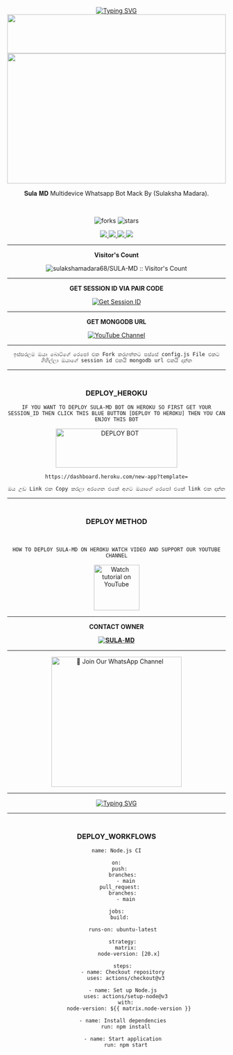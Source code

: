 <div align="center">

 <p align="center">
<a href="https://git.io/typing-svg"><img src="https://readme-typing-svg.demolab.com?font=Rubik+Dirt&size=65&pause=1000&color=F72C3F&background=FF20A500&center=true&vCenter=true&width=1000&height=150&lines=𝐒𝐔𝐋𝐀-𝐌𝐃" alt="Typing SVG" /></a>


 <img src="https://i.imgur.com/dBaSKWF.gif" height="90" width="100%">
 <br>
 
<img src="https://i.ibb.co/WY2qBYz/SulaMd.jpg" height="300" width="100%">

<br>

𝐒𝐮𝐥𝐚 𝐌𝐃 Multidevice Whatsapp Bot Mack By (Sulaksha Madara).

<br>

![forks](https://img.shields.io/github/forks/sulakshamadara68/SULA-MD?label=Forks&style=social)            ![stars](https://img.shields.io/github/stars/sulakshamadara68/SULA-MD?style=social)

<p align="center">
  <a href="https://github.com/sulakshamadara68/SULA-MD">
    <img src="https://img.shields.io/github/repo-size/sulaksha449/SULA-MD?color=purple&label=Repo%20Size&style=plastic">

  </a>
  <a href="https://github.com/sulakshamadara68/SULA-MD">
    <img src="https://img.shields.io/github/license/sulaksha449/SULA-MD?color=purple&label=License&style=plastic">

  </a>
  <a href="https://github.com/sulakshamadara68/SULA-MD">
    <img src="https://img.shields.io/github/languages/top/sulaksha449/SULA-MD?color=purple&label=Javascript&style=plastic">

  </a>
  <a href="https://github.com/sulakshamadara68/SULA-MD">
    <img src="https://img.shields.io/static/v1?label=Author&message=Sulaksha%20Madara&color=purple&style=plastic">

  </a>
  </p>
 <hr>
 
 <b>Visitor's Count</b>

 <p align="center"><img src="https://profile-counter.glitch.me/{SULA-MD}/count.svg" alt="sulakshamadara68/SULA-MD :: Visitor's Count" old_src="https://profile-counter.glitch.me/{sulakshamadara68/SULA-MD}/count.svg" /></p>

<hr>

<b>GET SESSION ID VIA PAIR CODE </b>

<a href='https://sulamd-cc9ca3dc80f6.herokuapp.com/' target="_blank"><img alt='Get Session ID' src='https://img.shields.io/badge/Click here to get your session id-blue?style=for-the-badge&logo=opencv&logoColor=white'/></a>

<hr>

<b>GET MONGODB URL</b>
    
<a href="https://youtube.com/@silentlover432?si=n3pYYLvSFLP7Shj7" target="_blank">
    <img src="https://img.shields.io/badge/Watch YouTube-FF0000?style=for-the-badge" alt="YouTube Channel"></a>
 
<hr>

`ඉස්සරලම ඔයා බොට්ගේ රෙපෝ එක Fork කරගත්තට පස්සේ config.js File එකට ගිහිල්ලා ඔයාගේ session id එකයි mongodb url එකයි දාන්න`

<hr>

### <br>   DEPLOY_HEROKU 

`IF YOU WANT TO DEPLOY SULA-MD BOT ON HEROKU SO FIRST GET YOUR SESSION_ID THEN CLICK THIS BLUE BUTTON [DEPLOY TO HEROKU] THEN YOU CAN ENJOY THIS BOT`

 
<a href="https://dashboard.heroku.com/new-app?template=https://github.com/sulakshamadara68/SULA-MD" target="blank"><img align="center" src="https://i.imgur.com/6rs61MY.png" alt="DEPLOY BOT" height="90" width="280" /></a>

```
https://dashboard.heroku.com/new-app?template=
```

`ඔය උඩ Link එක Copy කරලා අරගෙන එකේ අගට ඔයාගේ රෙපෝ එකේ link එක දාන්න`

<hr>

### <br>  DEPLOY METHOD 

<br>

` HOW TO DEPLOY SULA-MD ON HEROKU WATCH VIDEO AND SUPPORT OUR YOUTUBE CHANNEL `

<p align="center">
   <a href="https://youtu.be/zBNbbkTFyG4?si=_a-skfMMehMd5zMT"><img src="https://i.ibb.co/71mYRh4/116-1161192-podcast-subscribe-listen-button-youtube-sign-hd-png.png" alt="Watch tutorial on YouTube" border="0"  width="105">
    </a>
</p>

<hr>

<b>CONTACT OWNER</b>

[![𝐒𝐔𝐋𝐀-𝐌𝐃](https://telegra.ph/file/99460844d012cad1b7ee4.jpg)](https://wa.me/+94760663483)

<hr>

<a href="https://whatsapp.com/channel/0029VakXjl80rGiFkl4nR62Z"><img src="https://img.shields.io/badge/%E2%9D%A4%EF%B8%8F%E2%80%8D%20Join%20Our%20WhatsApp%20Channel%F0%9F%91%A8%E2%80%8D%F0%9F%92%BB-green" alt="📎 Join Our WhatsApp Channel" width="300"></a>

<hr>

 </p>
    <p align="center">
<a href="https://git.io/typing-svg"><img src="https://readme-typing-svg.demolab.com?font=EB+Garamond&weight=800&size=28&duration=4000&pause=1000&random=false&width=435&lines=𝐖𝐄𝐋𝐂𝐎𝐌𝐄+𝐓𝐎+𝐒𝐔𝐋𝐀-𝐌𝐃+𝐁𝐎𝐓" alt="Typing SVG" /></a>

<hr>

### <br>   DEPLOY_WORKFLOWS 
```
name: Node.js CI

on:
  push:
    branches:
      - main
  pull_request:
    branches:
      - main

jobs:
  build:

    runs-on: ubuntu-latest

    strategy:
      matrix:
        node-version: [20.x]

    steps:
    - name: Checkout repository
      uses: actions/checkout@v3

    - name: Set up Node.js
      uses: actions/setup-node@v3
      with:
        node-version: ${{ matrix.node-version }}

    - name: Install dependencies
      run: npm install

    - name: Start application
      run: npm start
```

